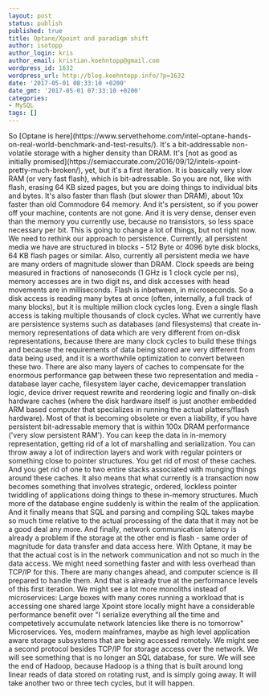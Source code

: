 ```yaml
---
layout: post
status: publish
published: true
title: Optane/Xpoint and paradigm shift
author: isotopp
author_login: kris
author_email: kristian.koehntopp@gmail.com
wordpress_id: 1632
wordpress_url: http://blog.koehntopp.info/?p=1632
date: '2017-05-01 08:33:10 +0200'
date_gmt: '2017-05-01 07:33:10 +0200'
categories:
- MySQL
tags: []
---
```

<p>So [Optane is here](https://www.servethehome.com/intel-optane-hands-on-real-world-benchmark-and-test-results/). It's a&nbsp;bit-addressable non-volatile storage with a higher density than DRAM. It's [not as good as initially promised](https://semiaccurate.com/2016/09/12/intels-xpoint-pretty-much-broken/), yet, but it's a first iteration. It is basically very slow RAM (or very fast flash), which is bit-adressable. So you are not, like with flash, erasing 64 KB sized pages, but you are doing things to individual bits and bytes. It's also faster than flash (but slower than DRAM), about 10x faster than old Commodore 64 memory. And it's persistent, so if you power off your machine, contents are not gone. And it is very dense, denser even than the memory you currently use, because no transistors, so less space necessary per bit. This is going to change a lot of things, but not right now. We need to rethink our approach to persistence.<!--more--> Currently, all persistent media we have are&nbsp;structured in blocks - 512&nbsp;Byte or 4096 byte disk blocks, 64 KB flash pages or similar. Also, currently all persistent media we have are many orders of magnitude slower than DRAM. Clock speeds are being measured in fractions of nanoseconds (1 GHz is 1 clock cycle per ns), memory&nbsp;accesses are in two digit ns, and disk accesses with head movements are in milliseconds. Flash is inbetween, in microseconds. So a disk access is reading many bytes at once (often, internally, a full track of many blocks), but it is multiple&nbsp;million clock cycles long. Even a single flash access is taking multiple thousands of clock cycles. What we currently have are persistence systems such as databases (and filesystems) that create in-memory representations of data which are very different from on-disk representations, because there are many clock cycles to build these things and because the requirements of data being stored are very different from data being used, and it is a worthwhile optimization to convert between these two. There are also many layers of caches to compensate for the enormous performance gap between these two representation and media - database layer cache, filesystem layer cache, devicemapper translation logic, device driver request rewrite and reordering logic and finally on-disk hardware caches (where the disk hardware itself is just another embedded ARM based computer that specializes in running the actual platters/flash hardware). Most of that is becoming obsolete or even a liability, if you have persistent bit-adressable memory that is within 100x DRAM performance ('very slow persistent RAM'). You can keep the data in in-memory representation, getting rid of a lot of marshalling and serialization. You can throw away a lot of&nbsp;indirection layers and work with regular pointers or something close to pointer structures.&nbsp;You get rid of most of these caches. And you get rid of one to two entire stacks associated with munging things around these caches. It also means&nbsp;that what currently is a transaction now becomes something that involves strategic, ordered, lockless pointer twiddling of applications doing things to these in-memory structures. Much more of the database engine suddenly is within the realm of the application. And it finally means that SQL and parsing and compiling SQL takes maybe so much time relative to the actual processing of the data that it may not be a good deal any more. And finally, network communication latency is already a problem if the storage at the other end is flash - same order of magnitude for data transfer and data access here. With Optane, it may be that the actual cost is in the network communication and not so much in the data access. We might need something faster and with less overhead than TCP/IP for this. There are many changes ahead, and computer science is ill prepared to handle them. And that is already true at the performance levels of this first iteration. We might see a lot more monoliths instead of microservices: Large boxes with many cores running a workload that is accessing one shared large Xpoint store locally might have a considerable performance benefit over "I serialize everything all the time and competetively accumulate network latencies like there is no tomorrow" Microservices. Yes, modern mainframes, maybe as high level application aware storage subsystems that are being accessed remotely. We might see a second protocol besides TCP/IP for storage access over the network. We will see something that is no longer an SQL database, for sure. We will see the end of Hadoop, because Hadoop is a thing that is built around long linear reads of data stored on rotating rust, and is simply going away. It will take another two or three tech cycles, but it will happen.</p>
